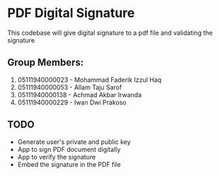 # PDF Digital Signature

This codebase will give digital signature to a pdf file and validating the signature

## Group Members:

1. 05111940000023 - Mohammad Faderik Izzul Haq
2. 05111940000053 - Allam Taju Sarof
3. 05111940000138 - Achmad Akbar Irwanda
4. 05111940000229 - Iwan Dwi Prakoso

## TODO

- Generate user's private and public key
- App to sign PDF document digitally
- App to verify the signature
- Embed the signature in the PDF file
